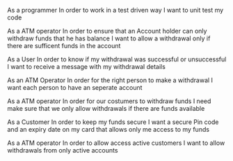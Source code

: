 As a programmer
In order to work in a test driven way
I want to unit test my code

As a ATM operator
In order to ensure that an Account holder can only withdraw funds that he has balance
I want to allow a withdrawal only if there are sufficent funds in the account


As a User
In order to know if my withdrawal was successful or unsuccessful
I want to receive a message with my withdrawal details

As an ATM Operator 
In order for the right person to make a withdrawal
I want each person to have an seperate account

As a ATM operator
In order for our costumers to withdraw funds
I need make sure that we only allow withdrawals if there are funds available

As a Customer
In order to keep my funds secure
I want a secure Pin code and an expiry date on my card that allows only me access to my funds

As a ATM operator
In order to allow access active customers
I want to allow withdrawals from only active accounts